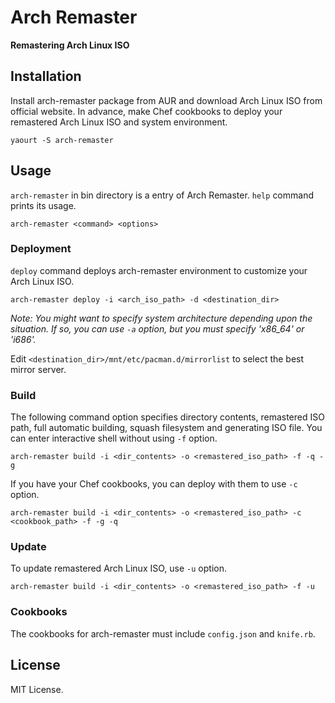 Arch Remaster
=============

**Remastering Arch Linux ISO**

## Installation

Install arch-remaster package from AUR and download Arch Linux ISO from official website.
In advance, make Chef cookbooks to deploy your remastered Arch Linux ISO and system environment.

```
yaourt -S arch-remaster
```

## Usage

`arch-remaster` in bin directory is a entry of Arch Remaster. `help` command prints its usage.

```
arch-remaster <command> <options>
```

### Deployment

`deploy` command deploys arch-remaster environment to customize your Arch Linux ISO.

```
arch-remaster deploy -i <arch_iso_path> -d <destination_dir>
```

_Note: You might want to specify system architecture depending upon the situation. If so, you can use `-a` option, but you must specify 'x86\_64' or 'i686'._

Edit `<destination_dir>/mnt/etc/pacman.d/mirrorlist` to select the best mirror server.

### Build

The following command option specifies directory contents, remastered ISO path, full automatic building, squash filesystem and generating ISO file.
You can enter interactive shell without using `-f` option.

```
arch-remaster build -i <dir_contents> -o <remastered_iso_path> -f -q -g
```

If you have your Chef cookbooks, you can deploy with them to use `-c` option.

```
arch-remaster build -i <dir_contents> -o <remastered_iso_path> -c <cookbook_path> -f -g -q
```

### Update

To update remastered Arch Linux ISO, use `-u` option.

```
arch-remaster build -i <dir_contents> -o <remastered_iso_path> -f -u
```

### Cookbooks

The cookbooks for arch-remaster must include `config.json` and `knife.rb`.

## License

MIT License.
